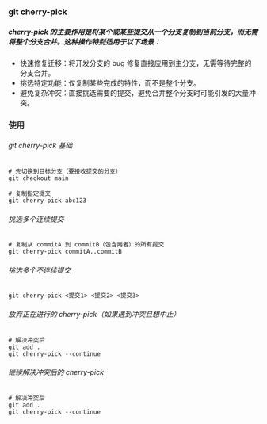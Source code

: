 ### git cherry-pick
##### cherry-pick 的主要作用是将某个或某些提交从一个分支复制到当前分支，而无需将整个分支合并。这种操作特别适用于以下场景：

- 快速修复迁移：将开发分支的 bug 修复直接应用到主分支，无需等待完整的分支合并。
- 挑选特定功能：仅复制某些完成的特性，而不是整个分支。
- 避免复杂冲突：直接挑选需要的提交，避免合并整个分支时可能引发的大量冲突。


### 使用
###### git cherry-pick <commit-id> 基础
```
# 先切换到目标分支（要接收提交的分支）
git checkout main

# 复制指定提交
git cherry-pick abc123
```
###### 挑选多个连续提交
```
# 复制从 commitA 到 commitB（包含两者）的所有提交
git cherry-pick commitA..commitB
```

###### 挑选多个不连续提交
```
git cherry-pick <提交1> <提交2> <提交3>
```

###### 放弃正在进行的 cherry-pick（如果遇到冲突且想中止）
```
# 解决冲突后
git add .
git cherry-pick --continue
```

###### 继续解决冲突后的 cherry-pick
```
# 解决冲突后
git add .
git cherry-pick --continue
```